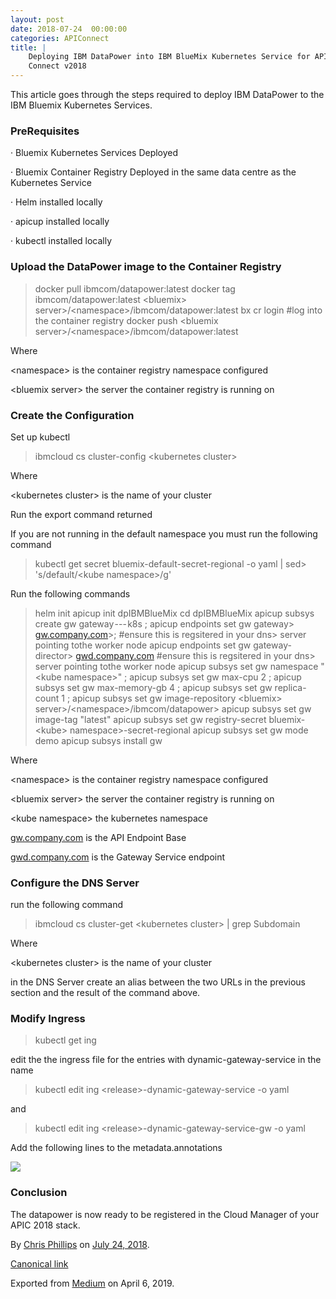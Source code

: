 ```yaml
---
layout: post
date: 2018-07-24  00:00:00
categories: APIConnect
title: |
    Deploying IBM DataPower into IBM BlueMix Kubernetes Service for API
    Connect v2018
---
```

<!--more-->

This article goes through the steps required to deploy IBM DataPower to
the IBM Bluemix Kubernetes Services.

### PreRequisites

· Bluemix Kubernetes Services Deployed

· Bluemix Container Registry Deployed in the same data centre as the
Kubernetes Service

· Helm installed locally

· apicup installed locally

· kubectl installed locally

### Upload the DataPower image to the Container Registry
> docker pull ibmcom/datapower:latest
> docker tag ibmcom/datapower:latest \<bluemix> server\>/\<namespace\>/ibmcom/datapower:latest
> bx cr login \#log into the container registry
> docker push \<bluemix server\>/\<namespace\>/ibmcom/datapower:latest

Where

\<namespace\> is the container registry namespace configured

\<bluemix server\> the server the container registry is running on

### Create the Configuration

Set up kubectl
> ibmcloud cs cluster-config \<kubernetes cluster\>

Where

\<kubernetes cluster\> is the name of your cluster

Run the export command returned

If you are not running in the default namespace you must run the
following command
> kubectl get secret bluemix-default-secret-regional -o yaml \| sed> 's/default/\<kube namespace\>/g'

Run the following commands
> helm init
> apicup init dpIBMBlueMix
> cd dpIBMBlueMix
> apicup subsys create gw gateway --- k8s ;
> apicup endpoints set gw gateway> [gw.company.com](http://gw.company.com/)>; \#ensure this is regsitered in your dns> server pointing tothe worker node
> apicup endpoints set gw gateway-director> [gwd.company.com](http://gw.company.com/) \#ensure this is regsitered in your dns> server pointing tothe worker node
> apicup subsys set gw namespace "\<kube namespace\>" ;
> apicup subsys set gw max-cpu 2 ;
> apicup subsys set gw max-memory-gb 4 ;
> apicup subsys set gw replica-count 1 ;
> apicup subsys set gw image-repository \<bluemix> server\>/\<namespace\>/ibmcom/datapower\> apicup subsys set gw image-tag "latest"
> apicup subsys set gw registry-secret bluemix-\<kube> namespace\>-secret-regional
> apicup subsys set gw mode demo
> apicup subsys install gw

Where

\<namespace\> is the container registry namespace configured

\<bluemix server\> the server the container registry is running on

\<kube namespace\> the kubernetes namespace

[gw.company.com](http://gw.company.com/) is the API Endpoint Base

[gwd.company.com](http://gw.company.com/) is the Gateway Service endpoint

### Configure the DNS Server

run the following command
> ibmcloud cs cluster-get \<kubernetes cluster\> \| grep Subdomain

Where

\<kubernetes cluster\> is the name of your cluster

in the DNS Server create an alias between the two URLs in the previous
section and the result of the command above.

### Modify Ingress
> kubectl get ing

edit the the ingress file for the entries with dynamic-gateway-service
in the name
> kubectl edit ing \<release\>-dynamic-gateway-service -o yaml

and
> kubectl edit ing \<release\>-dynamic-gateway-service-gw -o yaml

Add the following lines to the metadata.annotations

![](https://cdn-images-1.medium.com/max/800/1*aYAw8WftlhkifzABKv3rKw.png)

### Conclusion

The datapower is now ready to be registered in the Cloud Manager of your
APIC 2018 stack.





By [Chris Phillips](https://medium.com/@cminion) on
[July 24, 2018](https://medium.com/p/7a63214ff399).

[Canonical
link](https://medium.com/@cminion/deploying-ibm-datapower-into-ibm-bluemix-kubernetes-service-7a63214ff399)

Exported from [Medium](https://medium.com) on April 6, 2019.
